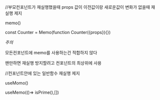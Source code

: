 //부모컨포넌트가 재실행했을때 props 값이 이전값이랑 새로운값이 변화가 없을때 재실행 제지

memo() 

const Counter = Memo(function Counter({props}){})

*주의*

모든컨포넌트에 memo를 사용하는건 적합하지 않다 

왠만하면 재실행 방지할려고 컨포넌트의 최상위에 사용

//컨포넌트안에 있는 일반함수 재실행 제지

useMomo() 

useMemo(()=> isPrime(),[])
